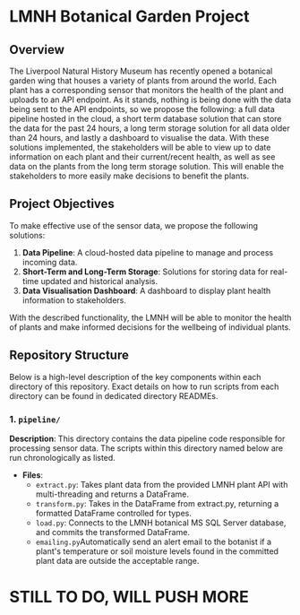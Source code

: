 # LMNH Botanical Garden Project

## Overview

The Liverpool Natural History Museum has recently opened a botanical garden wing that houses a variety of plants from around the world. Each plant has a corresponding sensor that monitors the health of the plant and uploads to an API endpoint. As it stands, nothing is being done with the data being sent to the API endpoints, so we propose the following: a full data pipeline hosted in the cloud, a short term database solution that can store the data for the past 24 hours, a long term storage solution for all data older than 24 hours, and lastly a dashboard to visualise the data. With these solutions implemented, the stakeholders will be able to view up to date information on each plant and their current/recent health, as well as see data on the plants from the long term storage solution. This will enable the stakeholders to more easily make decisions to benefit the plants.

## Project Objectives

To make effective use of the sensor data, we propose the following solutions:

1. **Data Pipeline**: A cloud-hosted data pipeline to manage and process incoming data.
2. **Short-Term and Long-Term Storage**: Solutions for storing data for real-time updated and historical analysis.
3. **Data Visualisation Dashboard**: A dashboard to display plant health information to stakeholders.

With the described functionality, the LMNH will be able to monitor the health of plants and make informed decisions for the wellbeing of individual plants.

## Repository Structure

Below is a high-level description of the key components within each directory of this repository.
Exact details on how to run scripts from each directory can be found in dedicated directory READMEs.

### 1. `pipeline/`

**Description**: This directory contains the data pipeline code responsible for processing sensor data. 
The scripts within this directory named below are run chronologically as listed.

- **Files**:
  - `extract.py`: Takes plant data from the provided LMNH plant API with multi-threading and returns a DataFrame.
  - `transform.py`: Takes in the DataFrame from extract.py, returning a formatted DataFrame controlled for types.
  - `load.py`: Connects to the LMNH botanical MS SQL Server database, and commits the transformed DataFrame.
  - `emailing.py`Automatically send an alert email to the botanist if a plant's temperature or soil moisture levels found in the committed plant data are outside the acceptable range.



# STILL TO DO, WILL PUSH MORE